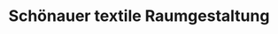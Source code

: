 ---
title: "Schönauer textile Raumgestaltung"
url: /raubling/schoenauer-textile-raumgestaltung/
shop: Raumausstattung
---